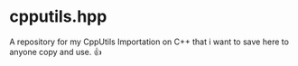 # cpputils.hpp
A repository for my CppUtils Importation on C++ that i want to save here to anyone copy and use. 👍
